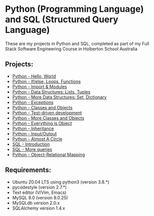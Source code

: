 # Python (Programming Language) and SQL (Structured Query Language)
These are my projects in Python and SQL, completed as part of my Full Stack Software Engineering Course in Holberton School Australia

## Projects:
* [Python - Hello, World](python-hello_world/)
* [Python - If/else, Loops, Functions](python-if_else_loops_functions/)
* [Python - Import & Modules](python-import_modules/)
* [Python - Data Structures: Lists, Tuples](python-data_structures/)
* [Python - More Data Structures: Set, Dictionary](python-more_data_structures/)
* [Python - Exceptions](python-exceptions/)
* [Python - Classes and Objects](python-classes/)
* [Python - Test-driven development](python-test_driven_development/)
* [Python - More Classes and Objects](python-more_classes/)
* [Python - Everything is Object](python-everything_is_object/)
* [Python - Inheritance](python-inheritance/)
* [Python - Input/Output](python-input_output/)
* [Python - Almost A Circle](python-almost_a_circle/)
* [SQL - Introduction](SQL_introduction/)
* [SQL - More queries](SQL_more_queries/)
* [Python - Object-Relational Mapping](python-object_relational_mapping/)

## Requirements:
* Ubuntu 20.04 LTS using python3 (version 3.8.*)
* pycodestyle (version 2.7.*)
* Text editor (V/Vim, Emacs)
* MySQL 8.0 (version 8.0.25)
* MySQLdb version 2.0.x
* SQLAlchemy version 1.4.x
